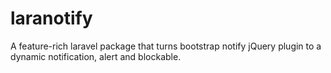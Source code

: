 # laranotify
A feature-rich laravel package that turns bootstrap notify jQuery plugin to a dynamic notification, alert and blockable.
